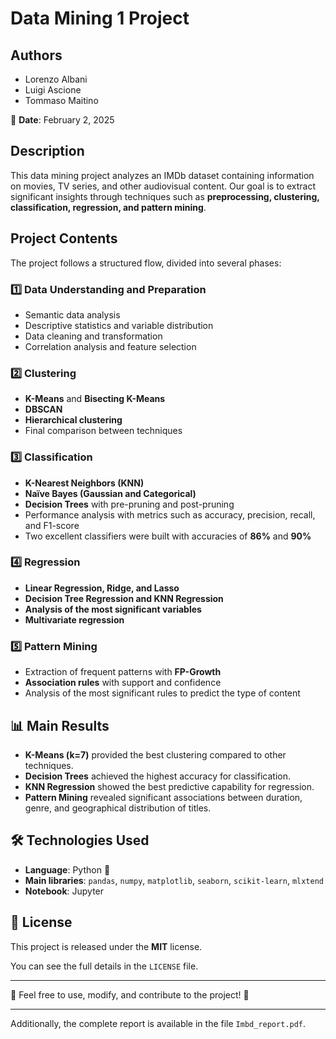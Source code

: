 # Data Mining 1 Project

## Authors
- Lorenzo Albani  
- Luigi Ascione  
- Tommaso Maitino  

📅 **Date**: February 2, 2025  

## Description
This data mining project analyzes an IMDb dataset containing information on movies, TV series, and other audiovisual content. Our goal is to extract significant insights through techniques such as **preprocessing, clustering, classification, regression, and pattern mining**.

## Project Contents
The project follows a structured flow, divided into several phases:

### 1️⃣ **Data Understanding and Preparation**
- Semantic data analysis  
- Descriptive statistics and variable distribution  
- Data cleaning and transformation  
- Correlation analysis and feature selection  

### 2️⃣ **Clustering**
- **K-Means** and **Bisecting K-Means**  
- **DBSCAN**  
- **Hierarchical clustering**  
- Final comparison between techniques  

### 3️⃣ **Classification**
- **K-Nearest Neighbors (KNN)**  
- **Naïve Bayes (Gaussian and Categorical)**  
- **Decision Trees** with pre-pruning and post-pruning  
- Performance analysis with metrics such as accuracy, precision, recall, and F1-score  
- Two excellent classifiers were built with accuracies of **86%** and **90%**  

### 4️⃣ **Regression**
- **Linear Regression, Ridge, and Lasso**  
- **Decision Tree Regression and KNN Regression**  
- **Analysis of the most significant variables**  
- **Multivariate regression**  

### 5️⃣ **Pattern Mining**
- Extraction of frequent patterns with **FP-Growth**  
- **Association rules** with support and confidence  
- Analysis of the most significant rules to predict the type of content  

## 📊 Main Results
- **K-Means (k=7)** provided the best clustering compared to other techniques.  
- **Decision Trees** achieved the highest accuracy for classification.  
- **KNN Regression** showed the best predictive capability for regression.  
- **Pattern Mining** revealed significant associations between duration, genre, and geographical distribution of titles.  

## 🛠 Technologies Used
- **Language**: Python 🐍  
- **Main libraries**: `pandas`, `numpy`, `matplotlib`, `seaborn`, `scikit-learn`, `mlxtend`  
- **Notebook**: Jupyter  

## 📖 License
This project is released under the **MIT** license.  

You can see the full details in the `LICENSE` file.  

---
🔹 Feel free to use, modify, and contribute to the project! 🚀

---

Additionally, the complete report is available in the file `Imbd_report.pdf`.
